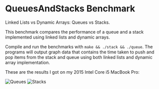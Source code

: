 # QueuesAndStacks Benchmark

Linked Lists vs Dynamic Arrays: Queues vs Stacks.

This benchmark compares the performance of a queue and a stack implemented
using linked lists and dynamic arrays.

Compile and run the benchmarks with `make && ./stack && ./queue`.
The programs will output graph data that contains the time taken to
push and pop items from the stack and queue using both linked lists
and dynamic array implementation.

These are the results I got on my 2015 Intel Core i5 MacBook Pro:

![Queues](https://user-images.githubusercontent.com/38715718/143308515-af41d30c-e843-4030-8ab1-ce85e5174756.png)
![Stacks](https://user-images.githubusercontent.com/38715718/143308520-061aaf0b-f35d-4c9a-b823-df712fd1a4ba.png)

